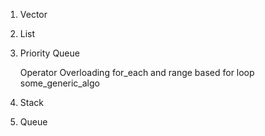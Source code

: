 1. Vector
2. List
3. Priority Queue
   
   Operator Overloading
   for_each and range based for loop
   some_generic_algo
   
4. Stack
5. Queue
